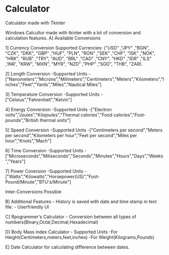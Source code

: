 # Calculator
Calculator made with Tkinter

Windows Calcultor made with tkinter with a lot of conversion and calculation features.
A] Available Conversions

1] Currency Conversion
        Supported Currencies: ("USD" ,"JPY" ,"BGN", "CZK", "DKK", "GBP" ,"HUF", "PLN", "RON" ,"SEK" ,"CHF", "ISK" ,"NOK", "HRK", "RUB" ,"TRY", "AUD", "BRL" ,"CAD" ,"CNY", "HKD" ,"IDR" ,"ILS" ,'INR', "KRW", "MXN", "MYR", "NZD" ,"PHP" ,"SGD", "THB", "ZAR).
        
2] Length Conversion
  -Supported Units
    - ["Nanometers","Microns","Milimeters","Centimeters","Meters","Kilometers","Inches","Feet","Yards","Miles","Nautical Miles"]

3] Temperature Conversion
  -Supported Units
    - ["Celsius","Fahrenheit","Kelvin"]

4] Energy Conversion
  -Supported Units
    -["Electron volts","Joules","Kilojoules","Thermal calories","Food calories","Foot-pounds","British thermal units"]

5] Speed Conversion
  -Supported Units
    -["Centimeters per second","Meters per second","Kilometers per hour","Feet per second","Miles per hour","Knots","Mach"]

6] Time Conversion
  -Supported Units
    -["Microseconds","Miliseconds","Seconds","Minutes","Hours","Days","Weeks","Years"]

7] Power Coversion
  -Supported Units
    -["Watts","Kilowatts","Horsepower(US)","Foot-Pound/Minute","BTU's/Minute"]
        
   Inter-Conversions Possible
    
   B] Additional Features
      - History is saved with date and time stamp in text file.
      - Userfriendly UI
      
   C] Rpogrammer's Calculator
      - Conversion between all types of numbers(Binary,Octal,Decimal,Hexadecimal)
      
   D] Body Mass index Calculator
      - Supported Units
        -For Height(Centimeters,meters,feet,inches)
        -For Weight(Kilograms,Pounds)
        
   E] Date Calculator for calculating difference between dates.

